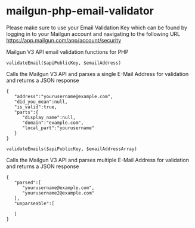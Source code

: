 # mailgun-php-email-validator

Please make sure to use your Email Validation Key which can be found by logging in to your Mailgun account and navigating to the following URL https://app.mailgun.com/app/account/security


Mailgun V3 API email validation functions for PHP

```
validateEmail($apiPublicKey, $emailAddress) 
```

Calls the Mailgun V3 API and parses a single E-Mail Address for validation and returns a JSON response

```
{  
   "address":"yourusername@example.com",
   "did_you_mean":null,
   "is_valid":true,
   "parts":{  
      "display_name":null,
      "domain":"example.com",
      "local_part":"yourusername"
   }
}
```

```
validateEmails($apiPublicKey, $emailAddressArray) 
```

Calls the Mailgun V3 API and parses multiple E-Mail Address for validation and returns a JSON response 

```
{  
   "parsed":[  
      "yourusername@example.com",
      "yourusername2@example.com"
   ],
   "unparseable":[  

   ]
}
```